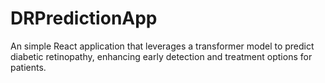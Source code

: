 # DRPredictionApp
An simple React application that leverages a transformer model to predict diabetic retinopathy, enhancing early detection and treatment options for patients.
